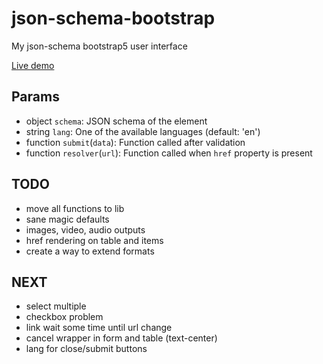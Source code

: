 # json-schema-bootstrap
My json-schema bootstrap5 user interface

[Live demo](https://marcodpt.github.io/h/?url=https%3A%2F%2Fcdn.jsdelivr.net%2Fgh%2Fmarcodpt%2Fjson-schema-bootstrap%2Fsamples.js)

## Params
 - object `schema`: JSON schema of the element
 - string `lang`: One of the available languages (default: 'en')
 - function `submit`(`data`): Function called after validation
 - function `resolver`(`url`): Function called when `href` property is present

## TODO
 - move all functions to lib
 - sane magic defaults
 - images, video, audio outputs
 - href rendering on table and items
 - create a way to extend formats

## NEXT
 - select multiple
 - checkbox problem
 - link wait some time until url change
 - cancel wrapper in form and table (text-center)
 - lang for close/submit buttons

